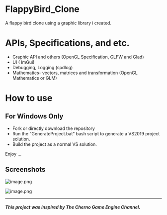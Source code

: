 # FlappyBird_Clone
A flappy bird clone using a graphic library i created. 


# APIs, Specifications, and etc.
- Graphic API and others (OpenGL Specification, GLFW and Glad) 
- UI ( ImGui)
- Debugging, Logging (spdlog)
- Mathematics- vectors, matrices and transformation (OpenGL Mathematics or GLM) 

# How to use
## For Windows Only
- Fork or directly download the repository
- Run the "GenerateProject.bat" bash script to generate a VS2019 project solution. 
- Build the project as a normal VS solution.

Enjoy ...

## Screenshots


![image.png](https://trello-attachments.s3.amazonaws.com/5f066448ad4865740ae83658/5fc37ac7ebb86d58a781eef0/8b199d0cea2b88da958d4d56cd0021fb/image.png) 

![image.png](https://trello-attachments.s3.amazonaws.com/5f066448ad4865740ae83658/5fc37ac7ebb86d58a781eef0/ecd709f1ccd11877aca92074462661bb/image.png) 




---
##### This project was inspired by The Cherno Game Engine Channel. 

